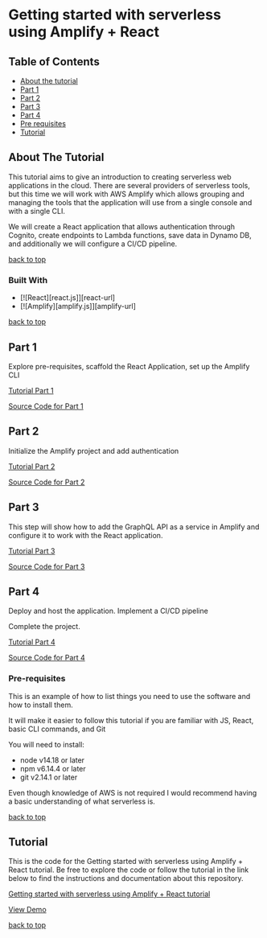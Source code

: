 # Getting started with serverless using Amplify + React

## Table of Contents

- [About the tutorial](#about-the-tutorial)
- [Part 1](#part-1)
- [Part 2](#part-2)
- [Part 3](#part-3)
- [Part 4](#part-4)
- [Pre requisites](#pre-requisites)
- [Tutorial](#tutorial)

## About The Tutorial

This tutorial aims to give an introduction to creating serverless web applications in the cloud. There are several providers of serverless tools, but this time we will work with AWS Amplify which allows grouping and managing the tools that the application will use from a single console and with a single CLI.

We will create a React application that allows authentication through Cognito, create endpoints to Lambda functions, save data in Dynamo DB, and additionally we will configure a CI/CD pipeline.

[back to top](#table-of-contents)

### Built With

- [![React][react.js]][react-url]
- [![Amplify][amplify.js]][amplify-url]

[back to top](#table-of-contents)

## Part 1

Explore pre-requisites, scaffold the React Application, set up the Amplify CLI

[Tutorial Part 1](#table-of-contents)

[Source Code for Part 1](#table-of-contents)

## Part 2

Initialize the Amplify project and add authentication

[Tutorial Part 2](#table-of-contents)

[Source Code for Part 2](#table-of-contents)

## Part 3

This step will show how to add the GraphQL API as a service in Amplify and configure it to work with the React application.

[Tutorial Part 3](#table-of-contents)

[Source Code for Part 3](#table-of-contents)

## Part 4

Deploy and host the application. Implement a CI/CD pipeline

Complete the project.

[Tutorial Part 4](#table-of-contents)

[Source Code for Part 4](#table-of-contents)

### Pre-requisites

This is an example of how to list things you need to use the software and how to install them.

It will make it easier to follow this tutorial if you are familiar with JS, React, basic CLI commands, and Git

You will need to install:

- node v14.18 or later
- npm v6.14.4 or later
- git v2.14.1 or later

Even though knowledge of AWS is not required I would recommend having a basic understanding of what serverless is.

[back to top](#table-of-contents)

## Tutorial

This is the code for the Getting started with serverless using Amplify + React tutorial. Be free to explore the code or follow the tutorial in the link below to find the instructions and documentation about this repository.

[Getting started with serverless using Amplify + React tutorial](https://example.com)

[View Demo](https://github.com/github_username/repo_name)

[back to top](#table-of-contents)
